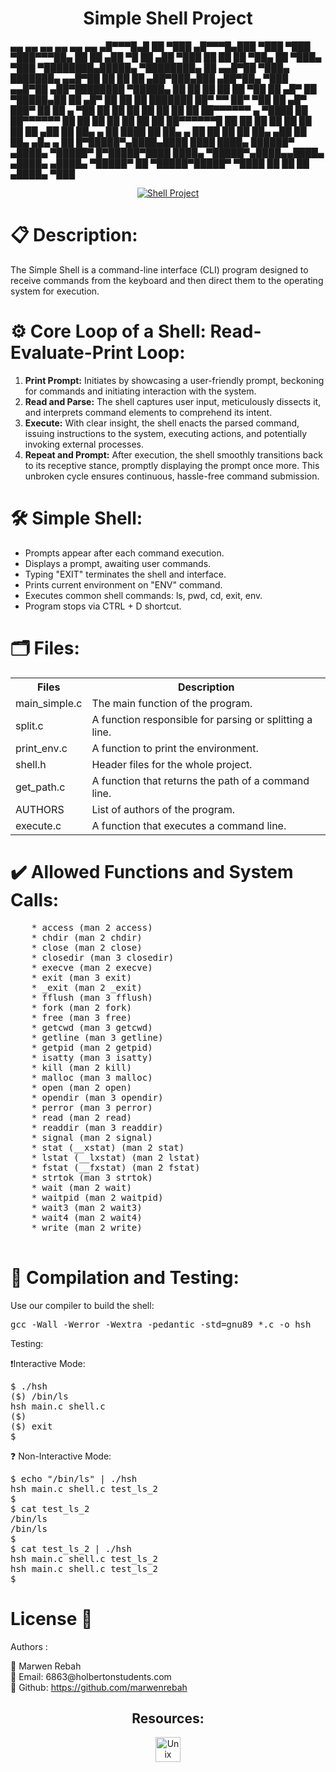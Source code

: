 <h1 align="center">Simple Shell Project</h1>
          ▄▄                               ▄▄                      ▄▄                  ▄▄    ▄▄                                   ▄▄                          
 ▄█▀▀▀█▄█ ██                             ▀███              ▄█▀▀▀█▄███                ▀███  ▀███     ▀███▀▀▀██▄                    ██                 ██       
▄██    ▀█                                  ██             ▄██    ▀███                  ██    ██       ██   ▀██▄                                      ██       
▀███▄   ▀███ ▀████████▄█████▄ ▀████████▄   ██   ▄▄█▀██    ▀███▄    ███████▄   ▄▄█▀██   ██    ██       ██   ▄██▀███▄███  ▄██▀██▄ ▀███  ▄▄█▀██ ▄██▀████████     
  ▀█████▄ ██   ██    ██    ██   ██   ▀██   ██  ▄█▀   ██     ▀█████▄██    ██  ▄█▀   ██  ██    ██       ███████   ██▀ ▀▀ ██▀   ▀██  ██ ▄█▀   ███▀  ██  ██       
▄     ▀██ ██   ██    ██    ██   ██    ██   ██  ██▀▀▀▀▀▀   ▄     ▀████    ██  ██▀▀▀▀▀▀  ██    ██       ██        ██     ██     ██  ██ ██▀▀▀▀▀▀█       ██       
██     ██ ██   ██    ██    ██   ██   ▄██   ██  ██▄    ▄   ██     ████    ██  ██▄    ▄  ██    ██       ██        ██     ██▄   ▄██  ██ ██▄    ▄█▄    ▄ ██       
█▀█████▀▄████▄████  ████  ████▄ ██████▀  ▄████▄ ▀█████▀   █▀█████▀████  ████▄ ▀█████▀▄████▄▄████▄   ▄████▄    ▄████▄    ▀█████▀   ██  ▀█████▀█████▀  ▀████    
                                ██                                                                                             ██ ██                          
                              ▄████▄                                                                                           ▀███                           

<p align="center"> <a href="https://pbs.twimg.com/card_img/1694255624652017664/N3NI_c0E?format=jpg&name=900x900" target="_blank" rel="noreferrer"> <img src="https://pbs.twimg.com/card_img/1694255624652017664/N3NI_c0E?format=jpg&name=900x900" alt="Shell Project"/> </a> </p>

<h1>📋 Description:</h1>
<p>The Simple Shell is a command-line interface (CLI) program designed to receive commands from the keyboard and then direct them to the operating system for execution.</p>

 <h1>⚙️ Core Loop of a Shell: Read-Evaluate-Print Loop:</h1>
    <ol>
        <li><strong>Print Prompt:</strong> Initiates by showcasing a user-friendly prompt, beckoning for commands and initiating interaction with the system.</li>
        <li><strong>Read and Parse:</strong> The shell captures user input, meticulously dissects it, and interprets command elements to comprehend its intent.</li>
        <li><strong>Execute:</strong> With clear insight, the shell enacts the parsed command, issuing instructions to the system, executing actions, and potentially invoking external processes.</li>
        <li><strong>Repeat and Prompt:</strong> After execution, the shell smoothly transitions back to its receptive stance, promptly displaying the prompt once more. This unbroken cycle ensures continuous, hassle-free command submission.</li>
    </ol>

<h1>🛠️ Simple Shell:</h1>
    <ul>
        <li>Prompts appear after each command execution.</li>
        <li>Displays a prompt, awaiting user commands.</li>
        <li>Typing "EXIT" terminates the shell and interface.</li>
        <li>Prints current environment on "ENV" command.</li>
        <li>Executes common shell commands: ls, pwd, cd, exit, env.</li>
        <li>Program stops via CTRL + D shortcut.</li>
    </ul>

 <h1>🗂️ Files:</h1>
    <table>
        <tr>
            <th>Files</th>
            <th>Description</th>
        </tr>
        <tr>
            <td>main_simple.c</td>
            <td>The main function of the program.</td>
        </tr>
        <tr>
            <td>split.c</td>
            <td>A function responsible for parsing or splitting a line.</td>
        </tr>
        <tr>
            <td>print_env.c</td>
            <td>A function to print the environment.</td>
        </tr>
        <tr>
            <td>shell.h</td>
            <td>Header files for the whole project.</td>
        </tr>
        <tr>
            <td>get_path.c</td>
            <td>A function that returns the path of a command line.</td>
        </tr>
        <tr>
            <td>AUTHORS</td>
            <td>List of authors of the program.</td>
        </tr>
        <tr>
            <td>execute.c</td>
            <td>A function that executes a command line.</td>
        </tr>
    </table>

<h1>✔️ Allowed Functions and System Calls:</h1>
    <pre>
    * access (man 2 access)
    * chdir (man 2 chdir)
    * close (man 2 close)
    * closedir (man 3 closedir)
    * execve (man 2 execve)
    * exit (man 3 exit)
    * _exit (man 2 _exit)
    * fflush (man 3 fflush)
    * fork (man 2 fork)
    * free (man 3 free)
    * getcwd (man 3 getcwd)
    * getline (man 3 getline)
    * getpid (man 2 getpid)
    * isatty (man 3 isatty)
    * kill (man 2 kill)
    * malloc (man 3 malloc)
    * open (man 2 open)
    * opendir (man 3 opendir)
    * perror (man 3 perror)
    * read (man 2 read)
    * readdir (man 3 readdir)
    * signal (man 2 signal)
    * stat (__xstat) (man 2 stat)
    * lstat (__lxstat) (man 2 lstat)
    * fstat (__fxstat) (man 2 fstat)
    * strtok (man 3 strtok)
    * wait (man 2 wait)
    * waitpid (man 2 waitpid)
    * wait3 (man 2 wait3)
    * wait4 (man 2 wait4)
    * write (man 2 write)
    </pre>

<h1>🔭 Compilation and Testing:</h1>
<p>Use our compiler to build the shell:</p>
<pre>
gcc -Wall -Werror -Wextra -pedantic -std=gnu89 *.c -o hsh
</pre>

<p>Testing:</p>
<p>❗Interactive Mode:</p>

<pre>
$ ./hsh
($) /bin/ls
hsh main.c shell.c
($)
($) exit
$
</pre>

<p>❓ Non-Interactive Mode:</p>

<pre>
$ echo "/bin/ls" | ./hsh
hsh main.c shell.c test_ls_2
$
$ cat test_ls_2
/bin/ls
/bin/ls
$
$ cat test_ls_2 | ./hsh
hsh main.c shell.c test_ls_2
hsh main.c shell.c test_ls_2
$
</pre>
<h1>License 👥</h1>
    <p>Authors :</p>
    <p>🚀 Marwen Rebah<br>
    📧 Email: 6863@holbertonstudents.com<br>
    👻 Github: <a href="https://github.com/marwenrebah" target="_blank" rel="noreferrer">https://github.com/marwenrebah</a></p>

<h2 align="center">Resources:</h2>
    <p align="center"> 
        <a href="https://en.wikipedia.org/wiki/Unix_shell" target="_blank" rel="noreferrer">
            <img src="https://upload.wikimedia.org/wikipedia/en/thumb/8/80/Wikipedia-logo-v2.svg/1200px-Wikipedia-logo-v2.svg.png" alt="Unix Shell" width="40" height="40"/> 
        </a> 
    </p>
</body>
</html>
